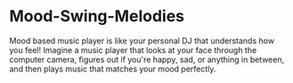 # Mood-Swing-Melodies
Mood based music player is like your personal DJ that understands how you feel! Imagine a  music player that looks at your face through the computer camera, figures out if  you're happy, sad, or anything in between, and then plays music that matches your  mood perfectly.
